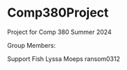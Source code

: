 # Comp380Project
 Project for Comp 380 Summer 2024

Group Members:

Support Fish 
Lyssa
Moeps
ransom0312